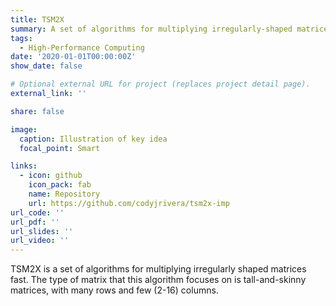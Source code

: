 ```yaml
---
title: TSM2X
summary: A set of algorithms for multiplying irregularly-shaped matrices fast on GPUs.
tags:
  - High-Performance Computing
date: '2020-01-01T00:00:00Z'
show_date: false

# Optional external URL for project (replaces project detail page).
external_link: ''

share: false

image:
  caption: Illustration of key idea
  focal_point: Smart

links:
  - icon: github
    icon_pack: fab
    name: Repository
    url: https://github.com/codyjrivera/tsm2x-imp
url_code: ''
url_pdf: ''
url_slides: ''
url_video: ''
---
```


TSM2X is a set of algorithms for multiplying irregularly shaped matrices fast. The type of matrix that this algorithm focuses on is tall-and-skinny matrices, with many rows and few (2-16) columns.